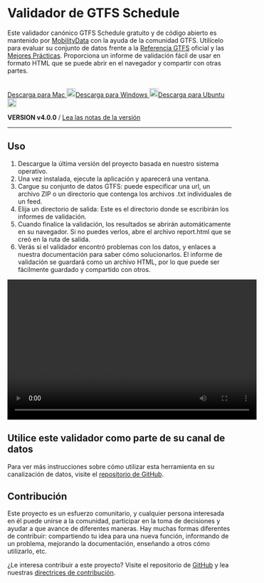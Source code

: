 # Validador de GTFS Schedule

Este validador canónico GTFS Schedule gratuito y de código abierto es mantenido por [MobilityData](https://mobilitydata.org) con la ayuda de la comunidad GTFS. Utilícelo para evaluar su conjunto de datos frente a la [Referencia GTFS](reference.md) oficial y las [Mejores Prácticas](best-practices.md). Proporciona un informe de validación fácil de usar en formato HTML que se puede abrir en el navegador y compartir con otras partes.

<!-- <img class="center" src="../../assets/validator_animation.gif" width="150"> -->

<br/>

<div class="usage-buttons">
    <a class="button" href="https://share.mobilitydata.org/validator-installer-mac">Descarga para Mac <img class="icon" src="../../assets/apple.svg" width="20"/></a><a class="button" href="https://share.mobilitydata.org/validator-installer-windows">Descarga para Windows <img class="icon" src="../../assets/windows.svg" width="20"/></a><a class="button" href="https://share.mobilitydata.org/validator-installer-ubuntu">Descarga para Ubuntu <img class="icon" src="../../assets/ubuntu.svg" width="20"/></a>
</div>

**VERSION v4.0.0** / [Lea las notas de la versión](https://github.com/MobilityData/gtfs-validator/releases/latest)

<hr/>

## Uso

<div class="usage">
    <div class="usage-list">
        <ol>
            <li>Descargue la última versión del proyecto basada en nuestro sistema operativo.</li>
            <li>Una vez instalada, ejecute la aplicación y aparecerá una ventana.</li>
            <li>Cargue su conjunto de datos GTFS: puede especificar una url, un archivo ZIP o un directorio que contenga los archivos .txt individuales de un feed.</li>
            <li>Elija un directorio de salida: Este es el directorio donde se escribirán los informes de validación.</li>
            <li>Cuando finalice la validación, los resultados se abrirán automáticamente en su navegador. Si no puedes verlos, abre el archivo report.html que se creó en la ruta de salida.</li>
            <li>Verás si el validador encontró problemas con los datos, y enlaces a nuestra documentación para saber cómo solucionarlos. El informe de validación se guardará como un archivo HTML, por lo que puede ser fácilmente guardado y compartido con otros.</li>
        </ol>
    </div>
    <div class="usage-video">
        <video class="center" width="560" height="315" controls="">
            <source src="../../assets/validator_demo_large.mp4" type="video/mp4">
        </source></video>
    </div>
</div>

## Utilice este validador como parte de su canal de datos

Para ver más instrucciones sobre cómo utilizar esta herramienta en su canalización de datos, visite el [repositorio de GitHub](https://github.com/MobilityData/gtfs-validator).

## Contribución

Este proyecto es un esfuerzo comunitario, y cualquier persona interesada en él puede unirse a la comunidad, participar en la toma de decisiones y ayudar a que avance de diferentes maneras. Hay muchas formas diferentes de contribuir: compartiendo tu idea para una nueva función, informando de un problema, mejorando la documentación, enseñando a otros cómo utilizarlo, etc.

¿Le interesa contribuir a este proyecto? Visite el repositorio de [GitHub](https://github.com/MobilityData/gtfs-validator) y lea nuestras [directrices de contribución](https://github.com/MobilityData/gtfs-validator/blob/master/docs/CONTRIBUTING.md).
